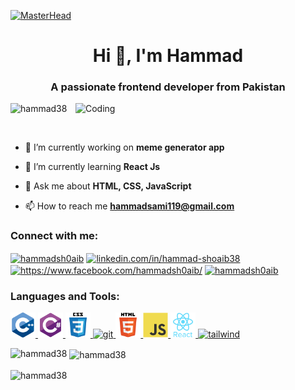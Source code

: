 [![MasterHead](https://www.digitalsolutionservices.com/img/services/web%20development.gif)](https://hammad38.io)

<h1 align="center">Hi 👋, I'm Hammad</h1>
<h3 align="center">A passionate frontend developer from Pakistan</h3>
<img align="right" alt="Coding" width="400" src="https://camo.githubusercontent.com/0fb0fed44326e26b877ebc7a7e9aa11b88a05a974ed3b7c4fab4c36e6bee5bba/68747470733a2f2f6d69726f2e6d656469756d2e636f6d2f6d61782f3638302f312a495247486d69477361313673746564517649615a66772e676966"/>

<p align="left"> <img src="https://komarev.com/ghpvc/?username=hammad38&label=Profile%20views&color=0e75b6&style=flat" alt="hammad38" /> </p>

<p align="left"> <a href="https://twitter.com/" target="blank"><img src="https://img.shields.io/twitter/follow/?logo=twitter&style=for-the-badge" alt="" /></a> </p>

- 🔭 I’m currently working on **meme generator app**

- 🌱 I’m currently learning **React Js**

- 💬 Ask me about **HTML, CSS, JavaScript**

- 📫 How to reach me **hammadsami119@gmail.com**

<h3 align="left">Connect with me:</h3>
<p align="left">
<a href="https://twitter.com/hammadsh0aib" target="blank"><img align="center" src="https://raw.githubusercontent.com/rahuldkjain/github-profile-readme-generator/master/src/images/icons/Social/twitter.svg" alt="hammadsh0aib" height="30" width="40" /></a>
<a href="https://linkedin.com/in/hammad-shoaib38" target="_blank"><img align="center" src="https://raw.githubusercontent.com/rahuldkjain/github-profile-readme-generator/master/src/images/icons/Social/linked-in-alt.svg" alt="linkedin.com/in/hammad-shoaib38" height="30" width="40" /></a>
<a href="https://fb.com/hammadsh0aib" target="_blank"><img align="center" src="https://raw.githubusercontent.com/rahuldkjain/github-profile-readme-generator/master/src/images/icons/Social/facebook.svg" alt="https://www.facebook.com/hammadsh0aib/" height="30" width="40" /></a>
<a href="https://instagram.com/hammadsh0aib" target="_blank"><img align="center" src="https://raw.githubusercontent.com/rahuldkjain/github-profile-readme-generator/master/src/images/icons/Social/instagram.svg" alt="hammadsh0aib" height="30" width="40" /></a>
</p>

<h3 align="left">Languages and Tools:</h3>
<p align="left"> <a href="https://www.w3schools.com/cpp/" target="_blank" rel="noreferrer"> <img src="https://raw.githubusercontent.com/devicons/devicon/master/icons/cplusplus/cplusplus-original.svg" alt="cplusplus" width="40" height="40"/> </a> <a href="https://www.w3schools.com/cs/" target="_blank" rel="noreferrer"> <img src="https://raw.githubusercontent.com/devicons/devicon/master/icons/csharp/csharp-original.svg" alt="csharp" width="40" height="40"/> </a> <a href="https://www.w3schools.com/css/" target="_blank" rel="noreferrer"> <img src="https://raw.githubusercontent.com/devicons/devicon/master/icons/css3/css3-original-wordmark.svg" alt="css3" width="40" height="40"/> </a> <a href="https://git-scm.com/" target="_blank" rel="noreferrer"> <img src="https://www.vectorlogo.zone/logos/git-scm/git-scm-icon.svg" alt="git" width="40" height="40"/> </a> <a href="https://www.w3.org/html/" target="_blank" rel="noreferrer"> <img src="https://raw.githubusercontent.com/devicons/devicon/master/icons/html5/html5-original-wordmark.svg" alt="html5" width="40" height="40"/> </a> <a href="https://developer.mozilla.org/en-US/docs/Web/JavaScript" target="_blank" rel="noreferrer"> <img src="https://raw.githubusercontent.com/devicons/devicon/master/icons/javascript/javascript-original.svg" alt="javascript" width="40" height="40"/> </a> <a href="https://reactjs.org/" target="_blank" rel="noreferrer"> <img src="https://raw.githubusercontent.com/devicons/devicon/master/icons/react/react-original-wordmark.svg" alt="react" width="40" height="40"/> </a> <a href="https://tailwindcss.com/" target="_blank" rel="noreferrer"> <img src="https://www.vectorlogo.zone/logos/tailwindcss/tailwindcss-icon.svg" alt="tailwind" width="40" height="40"/> </a> </p>

<p><img align="left" src="https://github-readme-stats.vercel.app/api/top-langs?username=hammad38&show_icons=true&locale=en&layout=compact" alt="hammad38" /></p>

<p>&nbsp;<img align="center" src="https://github-readme-stats.vercel.app/api?username=hammad38&show_icons=true&locale=en" alt="hammad38" /></p>

<p><img align="center" src="https://github-readme-streak-stats.herokuapp.com/?user=hammad38&" alt="hammad38" /></p>
